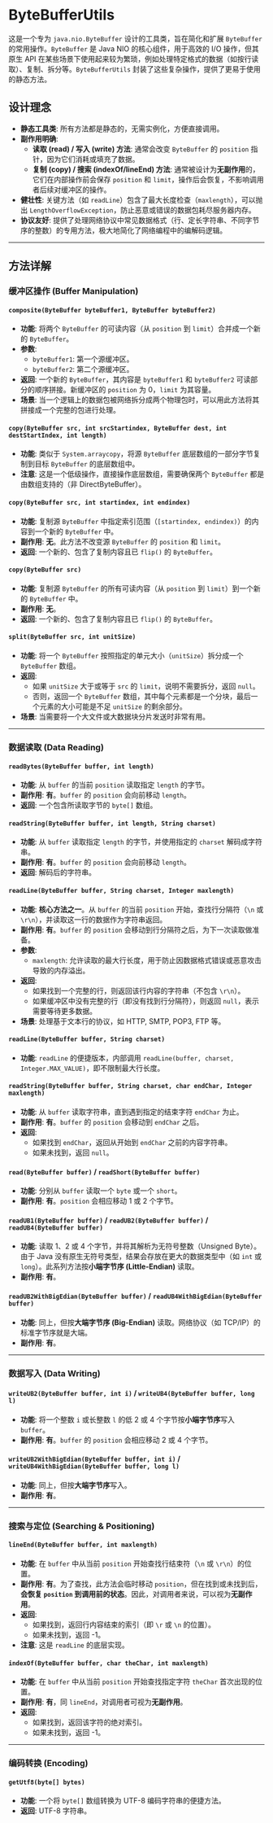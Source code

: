 # ByteBufferUtils

这是一个专为 `java.nio.ByteBuffer` 设计的工具类，旨在简化和扩展 `ByteBuffer` 的常用操作。`ByteBuffer` 是 Java NIO 的核心组件，用于高效的 I/O 操作，但其原生 API 在某些场景下使用起来较为繁琐，例如处理特定格式的数据（如按行读取）、复制、拆分等。`ByteBufferUtils` 封装了这些复杂操作，提供了更易于使用的静态方法。

## 设计理念

*   **静态工具类**: 所有方法都是静态的，无需实例化，方便直接调用。
*   **副作用明确**:
    *   **读取 (read) / 写入 (write) 方法**: 通常会改变 `ByteBuffer` 的 `position` 指针，因为它们消耗或填充了数据。
    *   **复制 (copy) / 搜索 (indexOf/lineEnd) 方法**: 通常被设计为**无副作用**的，它们在内部操作前会保存 `position` 和 `limit`，操作后会恢复，不影响调用者后续对缓冲区的操作。
*   **健壮性**: 关键方法（如 `readLine`）包含了最大长度检查（`maxlength`），可以抛出 `LengthOverflowException`，防止恶意或错误的数据包耗尽服务器内存。
*   **协议友好**: 提供了处理网络协议中常见数据格式（行、定长字符串、不同字节序的整数）的专用方法，极大地简化了网络编程中的编解码逻辑。

---

## 方法详解

### 缓冲区操作 (Buffer Manipulation)

#### `composite(ByteBuffer byteBuffer1, ByteBuffer byteBuffer2)`
*   **功能**: 将两个 `ByteBuffer` 的可读内容（从 `position` 到 `limit`）合并成一个新的 `ByteBuffer`。
*   **参数**:
    *   `byteBuffer1`: 第一个源缓冲区。
    *   `byteBuffer2`: 第二个源缓冲区。
*   **返回**: 一个新的 `ByteBuffer`，其内容是 `byteBuffer1` 和 `byteBuffer2` 可读部分的顺序拼接。新缓冲区的 `position` 为 0，`limit` 为其容量。
*   **场景**: 当一个逻辑上的数据包被网络拆分成两个物理包时，可以用此方法将其拼接成一个完整的包进行处理。

#### `copy(ByteBuffer src, int srcStartindex, ByteBuffer dest, int destStartIndex, int length)`
*   **功能**: 类似于 `System.arraycopy`，将源 `ByteBuffer` 底层数组的一部分字节复制到目标 `ByteBuffer` 的底层数组中。
*   **注意**: 这是一个低级操作，直接操作底层数组，需要确保两个 `ByteBuffer` 都是由数组支持的（非 DirectByteBuffer）。

#### `copy(ByteBuffer src, int startindex, int endindex)`
*   **功能**: 复制源 `ByteBuffer` 中指定索引范围（`[startindex, endindex)`）的内容到一个新的 `ByteBuffer` 中。
*   **副作用**: **无**。此方法不改变源 `ByteBuffer` 的 `position` 和 `limit`。
*   **返回**: 一个新的、包含了复制内容且已 `flip()` 的 `ByteBuffer`。

#### `copy(ByteBuffer src)`
*   **功能**: 复制源 `ByteBuffer` 的所有可读内容（从 `position` 到 `limit`）到一个新的 `ByteBuffer` 中。
*   **副作用**: **无**。
*   **返回**: 一个新的、包含了复制内容且已 `flip()` 的 `ByteBuffer`。

#### `split(ByteBuffer src, int unitSize)`
*   **功能**: 将一个 `ByteBuffer` 按照指定的单元大小（`unitSize`）拆分成一个 `ByteBuffer` 数组。
*   **返回**:
    *   如果 `unitSize` 大于或等于 `src` 的 `limit`，说明不需要拆分，返回 `null`。
    *   否则，返回一个 `ByteBuffer` 数组，其中每个元素都是一个分块，最后一个元素的大小可能是不足 `unitSize` 的剩余部分。
*   **场景**: 当需要将一个大文件或大数据块分片发送时非常有用。

---

### 数据读取 (Data Reading)

#### `readBytes(ByteBuffer buffer, int length)`
*   **功能**: 从 `buffer` 的当前 `position` 读取指定 `length` 的字节。
*   **副作用**: **有**。`buffer` 的 `position` 会向前移动 `length`。
*   **返回**: 一个包含所读取字节的 `byte[]` 数组。

#### `readString(ByteBuffer buffer, int length, String charset)`
*   **功能**: 从 `buffer` 读取指定 `length` 的字节，并使用指定的 `charset` 解码成字符串。
*   **副作用**: **有**。`buffer` 的 `position` 会向前移动 `length`。
*   **返回**: 解码后的字符串。

#### `readLine(ByteBuffer buffer, String charset, Integer maxlength)`
*   **功能**: **核心方法之一**。从 `buffer` 的当前 `position` 开始，查找行分隔符（`\n` 或 `\r\n`），并读取这一行的数据作为字符串返回。
*   **副作用**: **有**。`buffer` 的 `position` 会移动到行分隔符之后，为下一次读取做准备。
*   **参数**:
    *   `maxlength`: 允许读取的最大行长度，用于防止因数据格式错误或恶意攻击导致的内存溢出。
*   **返回**:
    *   如果找到一个完整的行，则返回该行内容的字符串（不包含 `\r\n`）。
    *   如果缓冲区中没有完整的行（即没有找到行分隔符），则返回 `null`，表示需要等待更多数据。
*   **场景**: 处理基于文本行的协议，如 HTTP, SMTP, POP3, FTP 等。

#### `readLine(ByteBuffer buffer, String charset)`
*   **功能**: `readLine` 的便捷版本，内部调用 `readLine(buffer, charset, Integer.MAX_VALUE)`，即不限制最大行长度。

#### `readString(ByteBuffer buffer, String charset, char endChar, Integer maxlength)`
*   **功能**: 从 `buffer` 读取字符串，直到遇到指定的结束字符 `endChar` 为止。
*   **副作用**: **有**。`buffer` 的 `position` 会移动到 `endChar` 之后。
*   **返回**:
    *   如果找到 `endChar`，返回从开始到 `endChar` 之前的内容字符串。
    *   如果未找到，返回 `null`。

#### `read(ByteBuffer buffer)` / `readShort(ByteBuffer buffer)`
*   **功能**: 分别从 `buffer` 读取一个 `byte` 或一个 `short`。
*   **副作用**: **有**。`position` 会相应移动 1 或 2 个字节。

#### `readUB1(ByteBuffer buffer)` / `readUB2(ByteBuffer buffer)` / `readUB4(ByteBuffer buffer)`
*   **功能**: 读取 1、2 或 4 个字节，并将其解析为无符号整数（Unsigned Byte）。由于 Java 没有原生无符号类型，结果会存放在更大的数据类型中（如 `int` 或 `long`）。此系列方法按**小端字节序 (Little-Endian)** 读取。
*   **副作用**: **有**。

#### `readUB2WithBigEdian(ByteBuffer buffer)` / `readUB4WithBigEdian(ByteBuffer buffer)`
*   **功能**: 同上，但按**大端字节序 (Big-Endian)** 读取。网络协议（如 TCP/IP）的标准字节序就是大端。
*   **副作用**: **有**。

---

### 数据写入 (Data Writing)

#### `writeUB2(ByteBuffer buffer, int i)` / `writeUB4(ByteBuffer buffer, long l)`
*   **功能**: 将一个整数 `i` 或长整数 `l` 的低 2 或 4 个字节按**小端字节序**写入 `buffer`。
*   **副作用**: **有**。`buffer` 的 `position` 会相应移动 2 或 4 个字节。

#### `writeUB2WithBigEdian(ByteBuffer buffer, int i)` / `writeUB4WithBigEdian(ByteBuffer buffer, long l)`
*   **功能**: 同上，但按**大端字节序**写入。
*   **副作用**: **有**。

---

### 搜索与定位 (Searching & Positioning)

#### `lineEnd(ByteBuffer buffer, int maxlength)`
*   **功能**: 在 `buffer` 中从当前 `position` 开始查找行结束符（`\n` 或 `\r\n`）的位置。
*   **副作用**: **有**。为了查找，此方法会临时移动 `position`，但在找到或未找到后，**会恢复 `position` 到调用前的状态**。因此，对调用者来说，可以视为**无副作用**。
*   **返回**:
    *   如果找到，返回行内容结束的索引（即 `\r` 或 `\n` 的位置）。
    *   如果未找到，返回 -1。
*   **注意**: 这是 `readLine` 的底层实现。

#### `indexOf(ByteBuffer buffer, char theChar, int maxlength)`
*   **功能**: 在 `buffer` 中从当前 `position` 开始查找指定字符 `theChar` 首次出现的位置。
*   **副作用**: **有**，同 `lineEnd`，对调用者可视为**无副作用**。
*   **返回**:
    *   如果找到，返回该字符的绝对索引。
    *   如果未找到，返回 -1。

---

### 编码转换 (Encoding)

#### `getUtf8(byte[] bytes)`
*   **功能**: 一个将 `byte[]` 数组转换为 UTF-8 编码字符串的便捷方法。
*   **返回**: UTF-8 字符串。